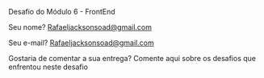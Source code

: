 Desafio do Módulo 6 - FrontEnd

Seu nome? Rafaeljacksonsoad@gmail.com

Seu e-mail? Rafaeljacksonsoad@gmail.com

Gostaria de comentar a sua entrega? Comente aqui sobre os desafios que enfrentou neste desafio